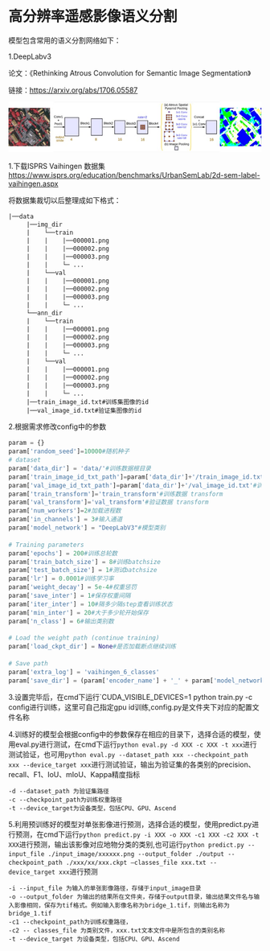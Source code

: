 # 高分辨率遥感影像语义分割

模型包含常用的语义分割网络如下：

1.DeepLabv3

论文：《Rethinking Atrous Convolution for Semantic Image Segmentation》 

链接：https://arxiv.org/abs/1706.05587

![](readme.assets/DeepLabv3.jpg)



1.下载ISPRS Vaihingen 数据集
https://www.isprs.org/education/benchmarks/UrbanSemLab/2d-sem-label-vaihingen.aspx

将数据集裁切以后整理成如下格式：

    |──data 			
         |──img_dir
         |    └──train
         |    |    |──000001.png
         |    |    |──000002.png
         |    |    |──000003.png
         |    |    └─ ...
         |    └──val
         |    |    |──000001.png
         |    |    |──000002.png
         |    |    |──000003.png
         |    |    └─ ...
         └──ann_dir
         |    └──train
         |    |    |──000001.png
         |    |    |──000002.png
         |    |    |──000003.png
         |    |    └─ ...
         |    └──val
         |    |    |──000001.png
         |    |    |──000002.png
         |    |    |──000003.png
         |    |    └─ ...
         |──train_image_id.txt#训练集图像的id
         |──val_image_id.txt#验证集图像的id
2.根据需求修改config中的参数

```python
param = {}
param['random_seed']=10000#随机种子
# dataset
param['data_dir'] = 'data/'#训练数据根目录
param['train_image_id_txt_path']=param['data_dir']+'/train_image_id.txt'#训练数据集ID
param['val_image_id_txt_path']=param['data_dir']+'/val_image_id.txt'#训练数据集ID
param['train_transform']='train_transform'#训练数据 transform
param['val_transform']='val_transform'#验证数据 transform
param['num_workers']=2#加载进程数
param['in_channels'] = 3#输入通道
param['model_network'] = "DeepLabV3"#模型类别

# Training parameters
param['epochs'] = 200#训练总轮数
param['train_batch_size'] = 8#训练batchsize
param['test_batch_size'] = 1#测试batchsize
param['lr'] = 0.0001#训练学习率
param['weight_decay'] = 5e-4#权重惩罚
param['save_inter'] = 1#保存权重间隔
param['iter_inter'] = 10#隔多少隔step查看训练状态
param['min_inter'] = 20#大于多少轮开始保存
param['n_class'] = 6#输出类别数

# Load the weight path (continue training)
param['load_ckpt_dir'] = None#是否加载断点继续训练

# Save path
param['extra_log'] = 'vaihingen_6_classes'
param['save_dir'] = (param['encoder_name'] + '_' + param['model_network'] + '_' + \param['extra_log']).strip('_')#存储路径
```

3.设置完毕后，在cmd下运行`CUDA_VISIBLE_DEVICES=1 python train.py -c config进行训练，这里可自己指定gpu id训练,config.py是文件夹下对应的配置文件名称

4.训练好的模型会根据config中的参数保存在相应的目录下，选择合适的模型，使用eval.py进行测试，在cmd下运行`python eval.py -d XXX -c XXX -t xxx`进行测试验证，也可用`python eval.py --dataset_path xxx --checkpoint_path xxx --device_target xxx`进行测试验证，输出为验证集的各类别的precision、recall、F1、IoU、mIoU、Kappa精度指标

```
-d --dataset_path 为验证集路径
-c --checkpoint_path为训练权重路径
-t --device_target为设备类型，包括CPU、GPU、Ascend
```

5.利用预训练好的模型对单张影像进行预测，选择合适的模型，使用predict.py进行预测，在cmd下运行`python predict.py -i XXX -o XXX -c1 XXX -c2 XXX -t XXX`进行预测，输出该影像对应地物分类的类别,也可运行`python predict.py --input_file ./input_image/xxxxxx.png --output_folder ./output --checkpoint_path ./xxx/xx/xxx.ckpt –classes_file xxx.txt --device_target xxx`进行预测

```
-i --input_file 为输入的单张影像路径，存储于input_image目录
-o --output_folder 为输出的结果所在文件夹，存储于output目录，输出结果文件名与输入影像相同，保存为tif格式。例如输入影像名称为bridge_1.tif，则输出名称为bridge_1.tif
-c1 --checkpoint_path为训练权重路径，
-c2 -- classes_file 为类别文件，xxx.txt文本文件中是所包含的类别名称
-t --device_target 为设备类型，包括CPU、GPU、Ascend
```

